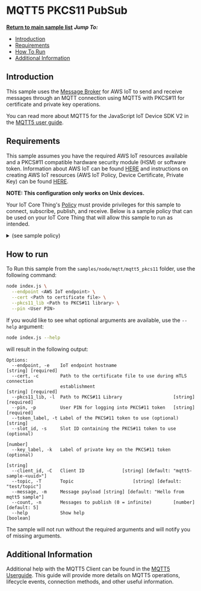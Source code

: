 # MQTT5 PKCS11 PubSub

[**Return to main sample list**](../../README.md)
*__Jump To:__*
* [Introduction](#introduction)
* [Requirements](#requirements)
* [How To Run](#how-to-run)
* [Additional Information](#additional-information)

## Introduction
This sample uses the
[Message Broker](https://docs.aws.amazon.com/iot/latest/developerguide/iot-message-broker.html)
for AWS IoT to send and receive messages through an MQTT connection using MQTT5 with PKCS#11 for certificate and private key operations.

You can read more about MQTT5 for the JavaScript IoT Device SDK V2 in the [MQTT5 user guide](https://github.com/awslabs/aws-crt-nodejs/blob/main/MQTT5-UserGuide.md).

## Requirements

This sample assumes you have the required AWS IoT resources available and a PKCS#11 compatible hardware security module (HSM) or software token. Information about AWS IoT can be found [HERE](https://docs.aws.amazon.com/iot/latest/developerguide/what-is-aws-iot.html) and instructions on creating AWS IoT resources (AWS IoT Policy, Device Certificate, Private Key) can be found [HERE](https://docs.aws.amazon.com/iot/latest/developerguide/create-iot-resources.html).

**NOTE: This configuration only works on Unix devices.**

Your IoT Core Thing's [Policy](https://docs.aws.amazon.com/iot/latest/developerguide/iot-policies.html) must provide privileges for this sample to connect, subscribe, publish, and receive. Below is a sample policy that can be used on your IoT Core Thing that will allow this sample to run as intended.

<details>
<summary>(see sample policy)</summary>
<pre>
{
  "Version": "2012-10-17",
  "Statement": [
    {
      "Effect": "Allow",
      "Action": [
        "iot:Publish",
        "iot:Receive"
      ],
      "Resource": [
        "arn:aws:iot:<b>region</b>:<b>account</b>:topic/test/topic"
      ]
    },
    {
      "Effect": "Allow",
      "Action": [
        "iot:Subscribe"
      ],
      "Resource": [
        "arn:aws:iot:<b>region</b>:<b>account</b>:topicfilter/test/topic"
      ]
    },
    {
      "Effect": "Allow",
      "Action": [
        "iot:Connect"
      ],
      "Resource": [
        "arn:aws:iot:<b>region</b>:<b>account</b>:client/mqtt5-sample-*"
      ]
    }
  ]
}
</pre>

Replace with the following with the data from your AWS account:
* `<region>`: The AWS IoT Core region where you created your AWS IoT Core thing you wish to use with this sample. For example `us-east-1`.
* `<account>`: Your AWS IoT Core account ID. This is the set of numbers in the top right next to your AWS account name when using the AWS IoT Core website.

Note that in a real application, you may want to avoid the use of wildcards in your ClientID or use them selectively. Please follow best practices when working with AWS on production applications using the SDK. Also, for the purposes of this sample, please make sure your policy allows a client ID of `mqtt5-sample-*` to connect or use `--client_id <client ID here>` to send the client ID your policy supports.

</details>

## How to run

To Run this sample from the `samples/node/mqtt/mqtt5_pkcs11` folder, use the following command:

```sh
node index.js \
  --endpoint <AWS IoT endpoint> \
  --cert <Path to certificate file> \
  --pkcs11_lib <Path to PKCS#11 library> \
  --pin <User PIN>
```
If you would like to see what optional arguments are available, use the `--help` argument:
``` sh
node index.js --help
```

will result in the following output:
```
Options:
  --endpoint, -e    IoT endpoint hostname                      [string] [required]
  --cert, -c        Path to the certificate file to use during mTLS connection
                    establishment                              [string] [required]
  --pkcs11_lib, -l  Path to PKCS#11 Library                   [string] [required]
  --pin, -p         User PIN for logging into PKCS#11 token   [string] [required]
  --token_label, -t Label of the PKCS#11 token to use (optional)       [string]
  --slot_id, -s     Slot ID containing the PKCS#11 token to use (optional)
                                                                        [number]
  --key_label, -k   Label of private key on the PKCS#11 token (optional)
                                                                        [string]
  --client_id, -C   Client ID              [string] [default: "mqtt5-sample-<uuid>"]
  --topic, -T       Topic                      [string] [default: "test/topic"]
  --message, -m     Message payload [string] [default: "Hello from mqtt5 sample"]
  --count, -n       Messages to publish (0 = infinite)        [number] [default: 5]
  --help            Show help                                           [boolean]
```

The sample will not run without the required arguments and will notify you of missing arguments.

## Additional Information
Additional help with the MQTT5 Client can be found in the [MQTT5 Userguide](https://github.com/awslabs/aws-crt-nodejs/blob/main/MQTT5-UserGuide.md). This guide will provide more details on MQTT5 operations, lifecycle events, connection methods, and other useful information.